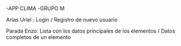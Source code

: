 -APP CLIMA
-GRUPO M

Arias Uriel :  Login / Registro de nuevo usuario

Parada Enzo:  Lista con los datos principales de los elementos / Datos completos de un elemento
